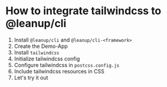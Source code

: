 # How to integrate tailwindcss to @leanup/cli

1. Install `@leanup/cli` and `@leanup/cli-<framework>`
2. Create the Demo-App
3. Install `tailwindcss`
4. Initialize tailwindcss config
5. Configure tailwindcss in `postcss.config.js`
6. Include tailwindcss resources in CSS
7. Let's try it out
